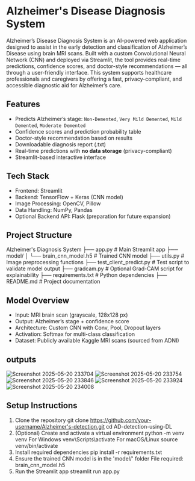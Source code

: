 
#  Alzheimer's Disease Diagnosis System
Alzheimer’s Disease Diagnosis System is an AI-powered web application designed to assist in the early detection and classification of Alzheimer’s Disease using brain MRI scans. Built with a custom Convolutional Neural Network (CNN) and deployed via Streamlit, the tool provides real-time predictions, confidence scores, and doctor-style recommendations — all through a user-friendly interface. This system supports healthcare professionals and caregivers by offering a fast, privacy-compliant, and accessible diagnostic aid for Alzheimer’s care.

## Features
-  Predicts Alzheimer’s stage: `Non-Demented`, `Very Mild Demented`, `Mild Demented`, `Moderate Demented`
-  Confidence scores and prediction probability table
-  Doctor-style recommendation based on results
-  Downloadable diagnosis report (.txt)
-  Real-time predictions with **no data storage** (privacy-compliant)
-  Streamlit-based interactive interface

##  Tech Stack
- Frontend: Streamlit
- Backend: TensorFlow + Keras (CNN model)
- Image Processing: OpenCV, Pillow
- Data Handling: NumPy, Pandas
- Optional Backend API: Flask (preparation for future expansion)

##  Project Structure
 Alzheimer's Diagnosis System
├── app.py # Main Streamlit app
├── model/
│ └── brain_cnn_model.h5 # Trained CNN model
├── utils.py # Image preprocessing functions
├── test_client_predict.py # Test script to validate model output
├── gradcam.py # Optional Grad-CAM script for explainability
├── requirements.txt # Python dependencies
├── README.md # Project documentation

## Model Overview
- Input: MRI brain scan (grayscale, 128x128 px)
- Output: Alzheimer’s stage + confidence score
- Architecture: Custom CNN with Conv, Pool, Dropout layers
- Activation: Softmax for multi-class classification
- Dataset: Publicly available Kaggle MRI scans (sourced from ADNI)
## outputs
![Screenshot 2025-05-20 233704](https://github.com/user-attachments/assets/57658473-74ab-4c71-b4c6-edfcc4ecd378)
![Screenshot 2025-05-20 233754](https://github.com/user-attachments/assets/f4d6125c-4426-4e8c-809f-ea8ac6625ec0)
![Screenshot 2025-05-20 233846](https://github.com/user-attachments/assets/b9447659-5f6a-4128-b9f3-a712cca5ed45)
![Screenshot 2025-05-20 233924](https://github.com/user-attachments/assets/a999748c-6a8e-4fcc-be9f-03b16406e418)
![Screenshot 2025-05-20 234008](https://github.com/user-attachments/assets/f5c63a85-f292-40f9-b093-7d81a415042d)






## Setup Instructions
1. Clone the repository
git clone https://github.com/your-username/Alzheimer's-detection.git
cd AD-detection-using-DL
 2. (Optional) Create and activate a virtual environment
python -m venv venv
 For Windows
venv\Scripts\activate
For macOS/Linux
source venv/bin/activate
3. Install required dependencies
pip install -r requirements.txt
4. Ensure the trained CNN model is in the 'model/' folder
File required: brain_cnn_model.h5
 5. Run the Streamlit app
streamlit run app.py


